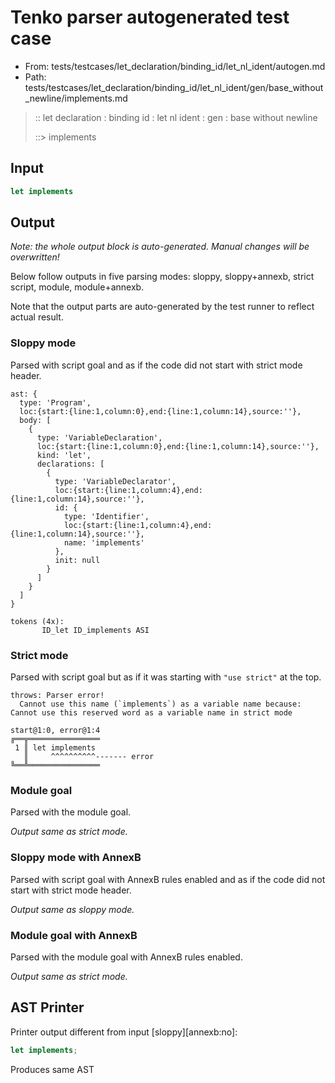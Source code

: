 # Tenko parser autogenerated test case

- From: tests/testcases/let_declaration/binding_id/let_nl_ident/autogen.md
- Path: tests/testcases/let_declaration/binding_id/let_nl_ident/gen/base_without_newline/implements.md

> :: let declaration : binding id : let nl ident : gen : base without newline
>
> ::> implements

## Input


`````js
let implements
`````

## Output

_Note: the whole output block is auto-generated. Manual changes will be overwritten!_

Below follow outputs in five parsing modes: sloppy, sloppy+annexb, strict script, module, module+annexb.

Note that the output parts are auto-generated by the test runner to reflect actual result.

### Sloppy mode

Parsed with script goal and as if the code did not start with strict mode header.

`````
ast: {
  type: 'Program',
  loc:{start:{line:1,column:0},end:{line:1,column:14},source:''},
  body: [
    {
      type: 'VariableDeclaration',
      loc:{start:{line:1,column:0},end:{line:1,column:14},source:''},
      kind: 'let',
      declarations: [
        {
          type: 'VariableDeclarator',
          loc:{start:{line:1,column:4},end:{line:1,column:14},source:''},
          id: {
            type: 'Identifier',
            loc:{start:{line:1,column:4},end:{line:1,column:14},source:''},
            name: 'implements'
          },
          init: null
        }
      ]
    }
  ]
}

tokens (4x):
       ID_let ID_implements ASI
`````

### Strict mode

Parsed with script goal but as if it was starting with `"use strict"` at the top.

`````
throws: Parser error!
  Cannot use this name (`implements`) as a variable name because: Cannot use this reserved word as a variable name in strict mode

start@1:0, error@1:4
╔══╦════════════════
 1 ║ let implements
   ║     ^^^^^^^^^^------- error
╚══╩════════════════

`````

### Module goal

Parsed with the module goal.

_Output same as strict mode._

### Sloppy mode with AnnexB

Parsed with script goal with AnnexB rules enabled and as if the code did not start with strict mode header.

_Output same as sloppy mode._

### Module goal with AnnexB

Parsed with the module goal with AnnexB rules enabled.

_Output same as strict mode._

## AST Printer

Printer output different from input [sloppy][annexb:no]:

````js
let implements;
````

Produces same AST
